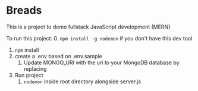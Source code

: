 # Breads
This is a project to demo fullstack JavaScript development (MERN)


To run this project:
0. ```npm install -g nodemon``` if you don't have this dev tool
1. ```npm``` install
2. create a .env based on .env.sample
   1. Update MONGO_URI with the uri to your MongoDB database by replacing <uri-to-mongo-db>
3. Run project
   1. ```nodemon``` inside root directory alongside server.js
